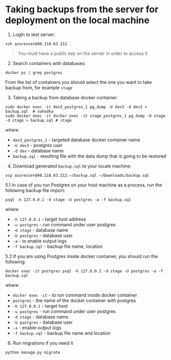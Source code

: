 # Taking backups from the server for deployment on the local machine

1. LogIn to test server:
```shell
ssh azureuser@40.118.63.212
```
> You must have a public key on the server in order to access it

2. Search containers with databases:
```shell
docker ps | grep postgres
```

From the list of containers you should select the one you want to take backup from, for example `stage`

3. Taking a backup from database docker container:
```shell
sudo docker exec -it dev3_postgres_1 pg_dump -U dev3 -d dev3 > backup.sql  # nahodka
sudo docker exec -it docker exec -it stage_postgres_1 pg_dump -U stage -d stage > backup.sql # stage
```
where
- `dev3_postgres_1` - targeted database docker container name
- `-U dev3` - postgres user
- `-d dev` - database name
- `backup.sql` - resulting file with the data dump that is going to be restored

4. Download generated `backup.sql` to your locale machine:
```shell
scp azureuser@40.118.63.212:~/backup.sql ~/Downloads/backup.sql
```

5.1 In case of you run Postgres on your host machine as a process, run the following backup file import:
```shell
psql -h 127.0.0.1 -d stage -U postgres -a -f backup.sql
```
where
- `-h 127.0.0.1` - target host address
- `-u postgres` - run command under user postgres
- `-d stage` - database name
- `-U postgres` - database user
- `-a` - to enable output logs
- `-f backup.sql` - backup file name, location

5.2 If you are using Postgres inside docker container, you should run the following:
```shell
docker exec -it postgres psql -h 127.0.0.1 -d stage -U postgres -a -f backup.sql
```
where
- `docker exec -it` - to run command inside docker container
- `postgres` - the name of the docker container with postgres
- `-h 127.0.0.1` - target host
- `-u postgres` - run command under user postgres
- `-d stage` - database name
- `-U postgres` - database user
- `-a` - enable output logs
- `-f backup.sql` - backup file name and location

6. Run migrations if you need it
```shell
python manage.py migrate
```
